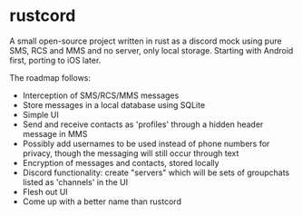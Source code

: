 # rustcord
A small open-source project written in rust as a discord mock using pure SMS, RCS and MMS and no server, only local storage. Starting with Android first, porting to iOS later.

The roadmap follows:
- Interception of SMS/RCS/MMS messages
- Store messages in a local database using SQLite
- Simple UI
- Send and receive contacts as 'profiles' through a hidden header message in MMS
- Possibly add usernames to be used instead of phone numbers for privacy, though the messaging will still occur through text
- Encryption of messages and contacts, stored locally
- Discord functionality: create "servers" which will be sets of groupchats listed as 'channels' in the UI
- Flesh out UI
- Come up with a better name than rustcord